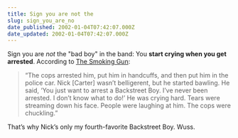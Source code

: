 ```yaml
---
title: Sign you are not the
slug: sign_you_are_no
date_published: 2002-01-04T07:42:07.000Z
date_updated: 2002-01-04T07:42:07.000Z
---
```


Sign you are *not* the "bad boy" in the band: You **start crying when you get arrested**. According to [The Smoking Gun](http://www.thesmokinggun.com/doc_o_day/doc_o_day.shtml):

> “The cops arrested him, put him in handcuffs, and then put him in the police car. Nick [Carter] wasn’t belligerent, but he started bawling. He said, ‘You just want to arrest a Backstreet Boy. I’ve never been arrested. I don’t know what to do!’ He was crying hard. Tears were streaming down his face. People were laughing at him. The cops were chuckling.”

That’s why Nick’s only my fourth-favorite Backstreet Boy. Wuss.
